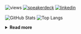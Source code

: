 ![views](https://komarev.com/ghpvc/?username=chck&color=blueviolet)
[![speakerdeck](https://img.shields.io/badge/Speaker_Deck-chck-8a2be2?style=flat-square&logo=speaker-deck)](https://speakerdeck.com/chck)
[![linkedin](https://img.shields.io/badge/LinkedIn-chck-8a2be2?style=flat-square&logo=linkedin)](https://www.linkedin.com/in/chck/)

<p align="left"> 
  <img alt="GitHub Stats" align="center" height="150" src="https://github-readme-stats-nine-umber-51.vercel.app/api?username=chck&count_private=true&show_icons=true&hide_title=true&theme=buefy" />
  <img alt="Top Langs" align="center" height="150" src="https://github-readme-stats-nine-umber-51.vercel.app/api/top-langs/?username=chck&layout=compact&count_private=true&show_icons=true&hide_title=true&theme=buefy" />
</p>

<details>
  <summary><b>Read more</b></summary>
  <br>

  <!--START_SECTION:waka-->
**🐱 My GitHub Data** 

> 📦 115.3 kB Used in GitHub's Storage 
 > 
> 💼 Opted to Hire
 > 
> 📜 133 Public Repositories 
 > 
> 🔑 24 Private Repositories 
 > 
**I'm a Night 🦉** 

```text
🌞 Morning                963 commits         ███░░░░░░░░░░░░░░░░░░░░░░   13.89 % 
🌆 Daytime                2194 commits        ████████░░░░░░░░░░░░░░░░░   31.65 % 
🌃 Evening                2014 commits        ███████░░░░░░░░░░░░░░░░░░   29.05 % 
🌙 Night                  1762 commits        ██████░░░░░░░░░░░░░░░░░░░   25.41 % 
```
📅 **I'm Most Productive on Thursday** 

```text
Monday                   1329 commits        █████░░░░░░░░░░░░░░░░░░░░   19.17 % 
Tuesday                  1044 commits        ████░░░░░░░░░░░░░░░░░░░░░   15.06 % 
Wednesday                1223 commits        ████░░░░░░░░░░░░░░░░░░░░░   17.64 % 
Thursday                 1655 commits        ██████░░░░░░░░░░░░░░░░░░░   23.87 % 
Friday                   681 commits         ██░░░░░░░░░░░░░░░░░░░░░░░   09.82 % 
Saturday                 419 commits         ██░░░░░░░░░░░░░░░░░░░░░░░   06.04 % 
Sunday                   582 commits         ██░░░░░░░░░░░░░░░░░░░░░░░   08.39 % 
```


📊 **This Week I Spent My Time On** 

```text
💬 Programming Languages: 
Markdown                 2 hrs 18 mins       ████████████████████░░░░░   81.57 % 
Git                      21 mins             ███░░░░░░░░░░░░░░░░░░░░░░   12.65 % 
gitignore                7 mins              █░░░░░░░░░░░░░░░░░░░░░░░░   04.68 % 
TOML                     1 min               ░░░░░░░░░░░░░░░░░░░░░░░░░   00.97 % 
gitrebase                0 secs              ░░░░░░░░░░░░░░░░░░░░░░░░░   00.13 % 

🔥 Editors: 
Obsidian                 2 hrs 18 mins       ████████████████████░░░░░   81.57 % 
Neovim                   29 mins             ████░░░░░░░░░░░░░░░░░░░░░   17.46 % 
RustRover                1 min               ░░░░░░░░░░░░░░░░░░░░░░░░░   00.97 % 
```

**I Mostly Code in Python** 

```text
Python                   45 repos            ████████░░░░░░░░░░░░░░░░░   33.83 % 
Jupyter Notebook         18 repos            ███░░░░░░░░░░░░░░░░░░░░░░   13.53 % 
TypeScript               7 repos             █░░░░░░░░░░░░░░░░░░░░░░░░   05.26 % 
Dockerfile               5 repos             █░░░░░░░░░░░░░░░░░░░░░░░░   03.76 % 
Astro                    1 repo              ░░░░░░░░░░░░░░░░░░░░░░░░░   00.75 % 
```



**Timeline**

![Lines of Code chart](https://raw.githubusercontent.com/chck/chck/main/assets/bar_graph.png)


 Last Updated on 2025-01-05 02:01 UTC
<!--END_SECTION:waka-->
</details>

